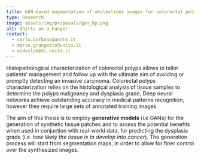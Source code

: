```yaml
---
title: GAN-based augmentation of wholeslides images for colorectal polyps characterization
type: Research
image: assets/img/proposals/gan_hp.png
alt: Shirts on a hanger
contact:
  - carlo.barbano@unito.it
  - marco.grangetto@unito.it
  - eidoslab@di.unito.it
---
```


Histopathological characterization of colorectal polyps allows to tailor patients’ management and follow up with the ultimate aim of avoiding or promptly detecting an invasive carcinoma. Colorectal polyps characterization relies on the histological analysis of tissue samples to determine the polyps malignancy and dysplasia grade. Deep neural networks achieve outstanding accuracy in medical patterns recognition, however they require large sets of annotated training images.

The aim of this thesis is to employ **generative models** (i.e GANs) for the generation of synthetic tissue patches and to assess the potential benefits when used in conjuction with real-world data, for predicting the dysplasia grade (*i.e. how likely the tissue is to develop into cancer*). The generation process will start from segmentation maps, in order to allow for finer control over the synthesized images.
